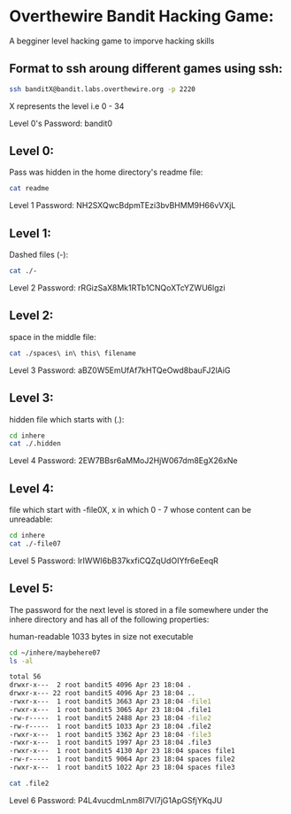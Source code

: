 # Overthewire Bandit Hacking Game:

A begginer level hacking game to imporve hacking skills

## Format to ssh aroung different games using ssh:

```sh
ssh banditX@bandit.labs.overthewire.org -p 2220 
```

X represents the level i.e 0 - 34

Level 0's Password: bandit0
## Level 0:

Pass was hidden in the home directory's readme file:

```sh
cat readme
```
Level 1 Password: NH2SXQwcBdpmTEzi3bvBHMM9H66vVXjL

## Level 1:

Dashed files (-):

```sh
cat ./-
```
Level 2 Password: rRGizSaX8Mk1RTb1CNQoXTcYZWU6lgzi

##  Level 2:

space in the middle file:

```sh
cat ./spaces\ in\ this\ filename
```
Level 3 Password: aBZ0W5EmUfAf7kHTQeOwd8bauFJ2lAiG 

## Level 3:

hidden file which starts with (.):

```sh
cd inhere
cat ./.hidden
```
Level 4 Password: 2EW7BBsr6aMMoJ2HjW067dm8EgX26xNe

## Level 4:

file which start with -file0X, x in which 0 - 7 whose content can be unreadable:

```sh
cd inhere
cat ./-file07
```
Level 5 Password: lrIWWI6bB37kxfiCQZqUdOIYfr6eEeqR

## Level 5:

The password for the next level is stored in a file somewhere under the inhere directory and has all of the following properties:

human-readable
1033 bytes in size
not executable

```sh
cd ~/inhere/maybehere07
ls -al

total 56
drwxr-x---  2 root bandit5 4096 Apr 23 18:04 .
drwxr-x--- 22 root bandit5 4096 Apr 23 18:04 ..
-rwxr-x---  1 root bandit5 3663 Apr 23 18:04 -file1
-rwxr-x---  1 root bandit5 3065 Apr 23 18:04 .file1
-rw-r-----  1 root bandit5 2488 Apr 23 18:04 -file2
-rw-r-----  1 root bandit5 1033 Apr 23 18:04 .file2
-rwxr-x---  1 root bandit5 3362 Apr 23 18:04 -file3
-rwxr-x---  1 root bandit5 1997 Apr 23 18:04 .file3
-rwxr-x---  1 root bandit5 4130 Apr 23 18:04 spaces file1
-rw-r-----  1 root bandit5 9064 Apr 23 18:04 spaces file2
-rwxr-x---  1 root bandit5 1022 Apr 23 18:04 spaces file3

cat .file2
```
Level 6 Password: P4L4vucdmLnm8I7Vl7jG1ApGSfjYKqJU

